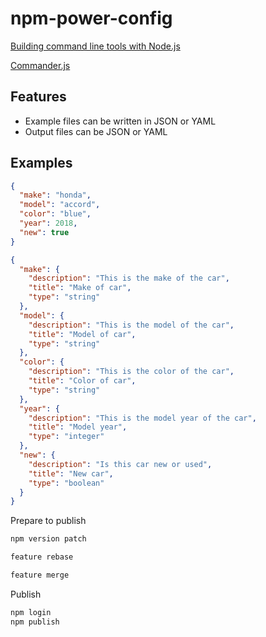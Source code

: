 # npm-power-config

[Building command line tools with Node.js](https://developer.atlassian.com/blog/2015/11/scripting-with-node/)

[Commander.js](https://github.com/tj/commander.js/)

## Features

* Example files can be written in JSON or YAML
* Output files can be JSON or YAML

## Examples

```json
{
  "make": "honda",
  "model": "accord",
  "color": "blue",
  "year": 2018,
  "new": true
}
```

```json
{
  "make": {
    "description": "This is the make of the car",
    "title": "Make of car",
    "type": "string"
  },
  "model": {
    "description": "This is the model of the car",
    "title": "Model of car",
    "type": "string"
  },
  "color": {
    "description": "This is the color of the car",
    "title": "Color of car",
    "type": "string"
  },
  "year": {
    "description": "This is the model year of the car",
    "title": "Model year",
    "type": "integer"
  },
  "new": {
    "description": "Is this car new or used",
    "title": "New car",
    "type": "boolean"
  }
}
```

Prepare to publish

```bash
npm version patch

feature rebase

feature merge
```

Publish

```bash
npm login
npm publish
```
